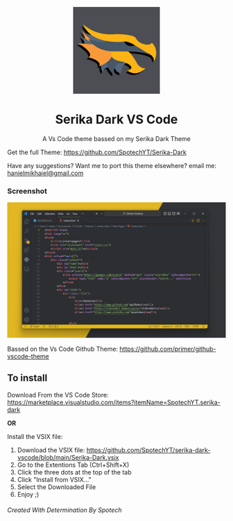 <p align="center"><img src="https://raw.githubusercontent.com/SpotechYT/Serika-Dark/main/Logo.jpg" height="200"></p>
<h1 align="center">Serika Dark VS Code</h1>
<p align="center">A Vs Code theme bassed on my Serika Dark Theme</p>

Get the full Theme: https://github.com/SpotechYT/Serika-Dark

Have any suggestions? Want me to port this theme elsewhere? email me: hanielmikhaiel@gmail.com

### Screenshot
![python](https://raw.githubusercontent.com/SpotechYT/serika-dark-vscode/main/assets/Screenshot.png)

Bassed on the Vs Code Github Theme: https://github.com/primer/github-vscode-theme

## To install
Download From the VS Code Store: https://marketplace.visualstudio.com/items?itemName=SpotechYT.serika-dark

**OR**

Install the VSIX file:
  1. Download the VSIX file: https://github.com/SpotechYT/serika-dark-vscode/blob/main/Serika-Dark.vsix
  2. Go to the Extentions Tab (Ctrl+Shift+X)
  3. Click the three dots at the top of the tab
  4. Click "Install from VSIX..."
  5. Select the Downloaded File
  6. Enjoy ;)
  
  
###### Created With Determination By Spotech
